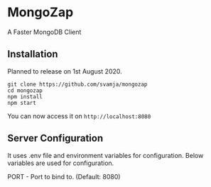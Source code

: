 # MongoZap
A Faster MongoDB Client

## Installation

Planned to release on 1st August 2020.

````
git clone https://github.com/svamja/mongozap
cd mongozap
npm install
npm start
````

You can now access it on `http://localhost:8080`

## Server Configuration

It uses .env file and environment variables for configuration. Below variables are used for configuration.

PORT - Port to bind to. (Default: 8080)







